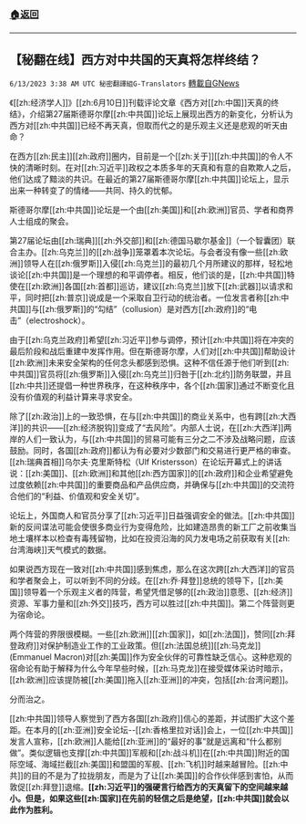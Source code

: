 ###  [:house:返回](README.md)
---


## 【秘翻在线】西方对中共国的天真将怎样终结？
`6/13/2023 3:38 AM UTC 秘密翻譯組G-Translators` [轉載自GNews](https://gnews.org/articles/1379099)

《[[zh:经济学人]]》[[zh:6月10日]]刊载评论文章《西方对[[zh:中国]]天真的终结》，介绍第27届斯德哥尔摩[[zh:中共国]]论坛上展现出西方的新变化，分析认为西方对[[zh:中共国]]已经不再天真，但取而代之的是乐观主义还是悲观的听天由命？

在西方[[zh:民主]][[zh:政府]]圈内，目前是一个[[zh:关于]][[zh:中共国]]的令人不快的清晰时刻。在对[[zh:习近平]]政权之本质多年的天真和有意的自欺欺人之后，他们达成了黯淡的共识。在最近的第27届斯德哥尔摩[[zh:中共国]]论坛上，显示出来一种转变了的情绪——共同、持久的忧郁。

斯德哥尔摩[[zh:中共国]]论坛是一个由[[zh:美国]]和[[zh:欧洲]]官员、学者和商界人士组成的聚会。

第27届论坛由[[zh:瑞典]][[zh:外交部]]和[[zh:德国马歇尔基金]]（一个智囊团）联合主办。[[zh:乌克兰]]的[[zh:战争]]笼罩着本次论坛。与会者没有像一些[[zh:欧洲]]领导人在[[zh:俄罗斯]]入侵[[zh:乌克兰]]的最初几个月所建议的那样，轻松地谈论[[zh:中共国]]是一个理想的和平调停者。相反，他们谈的是，[[zh:中共国]]特使在[[zh:欧洲]]各国[[zh:首都]]巡访，建议[[zh:乌克兰]]放下[[zh:武器]]以请求和平，同时把[[zh:普京]]说成是一个采取自卫行动的统治者。一位发言者称[[zh:中共国]]与[[zh:俄罗斯]]的“勾结”（collusion）是对西方[[zh:政府]]的“电击”（electroshock）。

由于[[zh:乌克兰政府]]希望[[zh:习近平]]参与调停，预计[[zh:中共国]]将在冲突的最后阶段和战后重建中发挥作用。但在斯德哥尔摩，人们对[[zh:中共国]]帮助设计[[zh:欧洲]]未来安全架构的任何念头都感到恐惧。这种不信任源于他们听到[[zh:中共国]]官员将[[zh:俄罗斯]]入侵[[zh:乌克兰]]归咎于[[zh:北约]]防务联盟，并且[[zh:中共]]还提倡一种世界秩序，在这种秩序中，各个[[zh:国家]]通过不断变化且没有价值观的利益计算来寻求安全。

除了[[zh:政治]]上的一致恐惧，在与[[zh:中共国]]的商业关系中，也有跨[[zh:大西洋]]的共识——[[zh:经济脱钩]]变成了“去风险”。内部人士说，在[[zh:大西洋]]两岸的人们一致认为，与[[zh:中共国]]的贸易可能有三分之二不涉及战略问题，应该鼓励。同时，各国[[zh:政府]]都认为有必要对少数部门和交易进行更严格的审查。[[zh:瑞典首相]]乌尔夫·克里斯特松（Ulf Kristersson）在论坛开幕式上的讲话说：[[zh:美国]]、[[zh:欧洲]]和其他[[zh:西方国家]]的[[zh:政府]]和企业希望避免过度依赖[[zh:中共国]]的重要商品和产品供应商，并确保与[[zh:中共国]]的交流符合他们的“利益、价值观和安全关切”。

论坛上，外国商人和官员分享了[[zh:习近平]]日益强调安全的做法。[[zh:中共国]]新的反间谍法可能会使很多商业行为变得危险，比如建造昂贵的新工厂之前收集当地土壤样本以检查有毒残留物，比如在投资沿海的风力发电场之前获取有关[[zh:台湾海峡]]天气模式的数据。

如果说西方现在一致对[[zh:中共国]]感到焦虑，那么在这次跨[[zh:大西洋]]的官员和学者聚会上，可以听到不同的分歧。在[[zh:乔·拜登]]总统的领导下，[[zh:美国]]领导着一个乐观主义者的阵营，希望凭借足够的[[zh:政治]]意愿、[[zh:经济]]资源、军事力量和[[zh:外交]]技巧，西方可以胜过[[zh:中共国]]。第二个阵营则更为宿命论。

两个阵营的界限很模糊。一些[[zh:欧洲]][[zh:国家]]，如[[zh:法国]]，赞同[[zh:拜登政府]]对保护制造业工作的工业政策。但[[zh:法国总统]][[zh:马克龙]] (Emmanuel Macron)对[[zh:美国]]作为安全伙伴的可靠性缺乏信心。这种悲观的宿命论有助于解释为什么今年早些时候，[[zh:马克龙]]在接受媒体采访时暗示，[[zh:欧洲]]应该提防被[[zh:美国]]拖入[[zh:亚洲]]的冲突，包括[[zh:台湾问题]]。

分而治之。

[[zh:中共国]]领导人察觉到了西方各国[[zh:政府]]信心的差距，并试图扩大这个差距。在本月的[[zh:亚洲]]安全论坛\--[[zh:香格里拉对话]]会上，一位[[zh:中共国]]发言人宣称，[[zh:欧洲]]人能给[[zh:亚洲]]的“最好的事”就是远离和“什么都别做”。类似逻辑也支撑[[zh:中共国]]军舰和[[zh:战斗机]]在[[zh:中共国]]附近的国际空域、海域拦截[[zh:美国]]和盟国的军舰、[[zh:飞机]]时越来越冒险。[[zh:中共]]的目的不是为了拉拢朋友，而是为了让[[zh:美国]]的合作伙伴感到害怕，从而敦促[[zh:拜登]]退缩。**[[zh:习近平]]的强硬言行给西方的天真留下的空间越来越小。但是，如果这些[[zh:国家]]在先前的轻信之后是绝望，[[zh:中共国]]就会以此作为胜利。**
